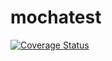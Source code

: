 # mochatest

<a href='https://coveralls.io/github/nerjib/mochatest?branch=nerj'><img src='https://coveralls.io/repos/github/nerjib/mochatest/badge.svg?branch=nerj' alt='Coverage Status' /></a>

